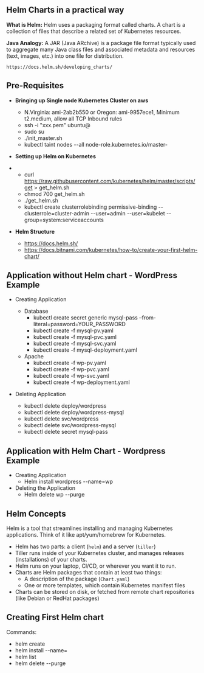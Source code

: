 ## **Helm Charts in a practical way** ##

  **What is Helm:** Helm uses a packaging format called charts. A chart is a collection of files that describe a related set of Kubernetes resources.
  
  **Java Analogy:** A JAR (Java ARchive) is a package file format typically used to aggregate many Java class files and associated metadata and resources (text, images, etc.) into one file for distribution.

	
	https://docs.helm.sh/developing_charts/
## **Pre-Requisites** ##


- **Bringing up Single node Kubernetes Cluster on aws**
	- N.Virginia: ami-2ab2b550 or Oregon: ami-9957ece1, Minimum t2.medium, allow all TCP Inbound rules
	- ssh -i "xxx.pem" ubuntu@<Public-IP>
	- sudo su
	- ./init_master.sh
	- kubectl taint nodes --all node-role.kubernetes.io/master-
- **Setting up Helm on Kubernetes**
- 
	- curl https://raw.githubusercontent.com/kubernetes/helm/master/scripts/get > get_helm.sh
	- chmod 700 get_helm.sh
    - ./get_helm.sh
    - kubectl create clusterrolebinding permissive-binding --clusterrole=cluster-admin --user=admin --user=kubelet --group=system:serviceaccounts  

- **Helm Structure**
	- https://docs.helm.sh/
	- https://docs.bitnami.com/kubernetes/how-to/create-your-first-helm-chart/

## **Application without Helm chart - WordPress Example** ##
- Creating Application
	- Database
		- kubectl create secret generic mysql-pass –from-literal=password=YOUR_PASSWORD
		- kubectl create -f mysql-pv.yaml
		- kubectl create -f mysql-pvc.yaml
		- kubectl create -f mysql-svc.yaml
		- kubectl create -f mysql-deployment.yaml
	- Apache
		- kubectl create -f wp-pv.yaml
		- kubectl create -f wp-pvc.yaml
		- kubectl create -f wp-svc.yaml
		- kubectl create -f wp-deployment.yaml

- Deleting Application
	- kubectl delete deploy/wordpress
	- kubectl delete deploy/wordpress-mysql
	- kubectl delete svc/wordpress
	- kubectl delete svc/wordpress-mysql
	- kubectl delete secret mysql-pass

## **Application with Helm Chart - Wordpress Example** ##
- Creating Application
	- Helm install wordpress --name=wp
- Deleting the Application
	- Helm delete wp --purge

## **Helm Concepts** ##
Helm is a tool that streamlines installing and managing Kubernetes applications.
Think of it like apt/yum/homebrew for Kubernetes.

- Helm has two parts: a client (`helm`) and a server (`tiller`)
- Tiller runs inside of your Kubernetes cluster, and manages releases (installations)
  of your charts.
- Helm runs on your laptop, CI/CD, or wherever you want it to run.
- Charts are Helm packages that contain at least two things:
  - A description of the package (`Chart.yaml`)
  - One or more templates, which contain Kubernetes manifest files
- Charts can be stored on disk, or fetched from remote chart repositories
  (like Debian or RedHat packages)

## **Creating First Helm chart** ##

Commands:

-  helm create <chart-name>
-  helm install <chart-folder-name> --name=<any-name>
-  helm list
-  helm delete <chart-name-installed> --purge
